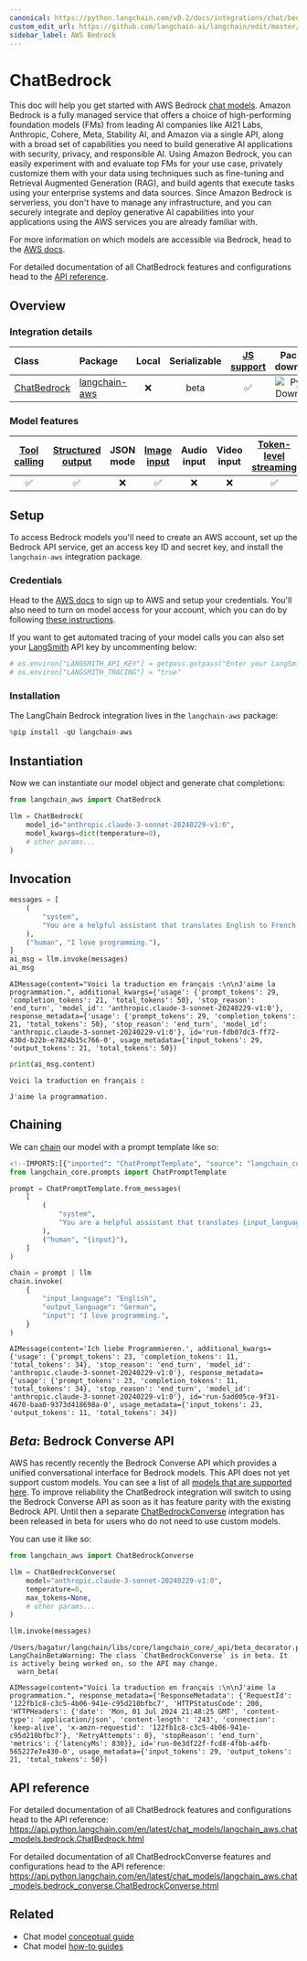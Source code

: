 ```yaml
---
canonical: https://python.langchain.com/v0.2/docs/integrations/chat/bedrock/
custom_edit_url: https://github.com/langchain-ai/langchain/edit/master/docs/docs/integrations/chat/bedrock.ipynb
sidebar_label: AWS Bedrock
---
```


# ChatBedrock

This doc will help you get started with AWS Bedrock [chat models](/docs/concepts/#chat-models). Amazon Bedrock is a fully managed service that offers a choice of high-performing foundation models (FMs) from leading AI companies like AI21 Labs, Anthropic, Cohere, Meta, Stability AI, and Amazon via a single API, along with a broad set of capabilities you need to build generative AI applications with security, privacy, and responsible AI. Using Amazon Bedrock, you can easily experiment with and evaluate top FMs for your use case, privately customize them with your data using techniques such as fine-tuning and Retrieval Augmented Generation (RAG), and build agents that execute tasks using your enterprise systems and data sources. Since Amazon Bedrock is serverless, you don't have to manage any infrastructure, and you can securely integrate and deploy generative AI capabilities into your applications using the AWS services you are already familiar with.

For more information on which models are accessible via Bedrock, head to the [AWS docs](https://docs.aws.amazon.com/bedrock/latest/userguide/models-features.html).

For detailed documentation of all ChatBedrock features and configurations head to the [API reference](https://api.python.langchain.com/en/latest/chat_models/langchain_aws.chat_models.bedrock.ChatBedrock.html).

## Overview
### Integration details

| Class | Package | Local | Serializable | [JS support](https://js.langchain.com/v0.2/docs/integrations/chat/bedrock) | Package downloads | Package latest |
| :--- | :--- | :---: | :---: |  :---: | :---: | :---: |
| [ChatBedrock](https://api.python.langchain.com/en/latest/chat_models/langchain_aws.chat_models.bedrock.ChatBedrock.html) | [langchain-aws](https://api.python.langchain.com/en/latest/aws_api_reference.html) | ❌ | beta | ✅ | ![PyPI - Downloads](https://img.shields.io/pypi/dm/langchain-aws?style=flat-square&label=%20) | ![PyPI - Version](https://img.shields.io/pypi/v/langchain-aws?style=flat-square&label=%20) |

### Model features
| [Tool calling](/docs/how_to/tool_calling) | [Structured output](/docs/how_to/structured_output/) | JSON mode | [Image input](/docs/how_to/multimodal_inputs/) | Audio input | Video input | [Token-level streaming](/docs/how_to/chat_streaming/) | Native async | [Token usage](/docs/how_to/chat_token_usage_tracking/) | [Logprobs](/docs/how_to/logprobs/) |
| :---: | :---: | :---: | :---: |  :---: | :---: | :---: | :---: | :---: | :---: |
| ✅ | ✅ | ❌ | ✅ | ❌ | ❌ | ✅ | ❌ | ✅ | ❌ | 

## Setup

To access Bedrock models you'll need to create an AWS account, set up the Bedrock API service, get an access key ID and secret key, and install the `langchain-aws` integration package.

### Credentials

Head to the [AWS docs](https://docs.aws.amazon.com/bedrock/latest/userguide/setting-up.html) to sign up to AWS and setup your credentials. You'll also need to turn on model access for your account, which you can do by following [these instructions](https://docs.aws.amazon.com/bedrock/latest/userguide/model-access.html).

If you want to get automated tracing of your model calls you can also set your [LangSmith](https://docs.smith.langchain.com/) API key by uncommenting below:

```python
# os.environ["LANGSMITH_API_KEY"] = getpass.getpass("Enter your LangSmith API key: ")
# os.environ["LANGSMITH_TRACING"] = "true"
```

### Installation

The LangChain Bedrock integration lives in the `langchain-aws` package:

```python
%pip install -qU langchain-aws
```

## Instantiation

Now we can instantiate our model object and generate chat completions:

```python
from langchain_aws import ChatBedrock

llm = ChatBedrock(
    model_id="anthropic.claude-3-sonnet-20240229-v1:0",
    model_kwargs=dict(temperature=0),
    # other params...
)
```

## Invocation

```python
messages = [
    (
        "system",
        "You are a helpful assistant that translates English to French. Translate the user sentence.",
    ),
    ("human", "I love programming."),
]
ai_msg = llm.invoke(messages)
ai_msg
```

```output
AIMessage(content="Voici la traduction en français :\n\nJ'aime la programmation.", additional_kwargs={'usage': {'prompt_tokens': 29, 'completion_tokens': 21, 'total_tokens': 50}, 'stop_reason': 'end_turn', 'model_id': 'anthropic.claude-3-sonnet-20240229-v1:0'}, response_metadata={'usage': {'prompt_tokens': 29, 'completion_tokens': 21, 'total_tokens': 50}, 'stop_reason': 'end_turn', 'model_id': 'anthropic.claude-3-sonnet-20240229-v1:0'}, id='run-fdb07dc3-ff72-430d-b22b-e7824b15c766-0', usage_metadata={'input_tokens': 29, 'output_tokens': 21, 'total_tokens': 50})
```

```python
print(ai_msg.content)
```
```output
Voici la traduction en français :

J'aime la programmation.
```
## Chaining

We can [chain](/docs/how_to/sequence/) our model with a prompt template like so:

```python
<!--IMPORTS:[{"imported": "ChatPromptTemplate", "source": "langchain_core.prompts", "docs": "https://api.python.langchain.com/en/latest/prompts/langchain_core.prompts.chat.ChatPromptTemplate.html", "title": "ChatBedrock"}]-->
from langchain_core.prompts import ChatPromptTemplate

prompt = ChatPromptTemplate.from_messages(
    [
        (
            "system",
            "You are a helpful assistant that translates {input_language} to {output_language}.",
        ),
        ("human", "{input}"),
    ]
)

chain = prompt | llm
chain.invoke(
    {
        "input_language": "English",
        "output_language": "German",
        "input": "I love programming.",
    }
)
```

```output
AIMessage(content='Ich liebe Programmieren.', additional_kwargs={'usage': {'prompt_tokens': 23, 'completion_tokens': 11, 'total_tokens': 34}, 'stop_reason': 'end_turn', 'model_id': 'anthropic.claude-3-sonnet-20240229-v1:0'}, response_metadata={'usage': {'prompt_tokens': 23, 'completion_tokens': 11, 'total_tokens': 34}, 'stop_reason': 'end_turn', 'model_id': 'anthropic.claude-3-sonnet-20240229-v1:0'}, id='run-5ad005ce-9f31-4670-baa0-9373d418698a-0', usage_metadata={'input_tokens': 23, 'output_tokens': 11, 'total_tokens': 34})
```

## ***Beta***: Bedrock Converse API

AWS has recently recently the Bedrock Converse API which provides a unified conversational interface for Bedrock models. This API does not yet support custom models. You can see a list of all [models that are supported here](https://docs.aws.amazon.com/bedrock/latest/userguide/conversation-inference.html). To improve reliability the ChatBedrock integration will switch to using the Bedrock Converse API as soon as it has feature parity with the existing Bedrock API. Until then a separate [ChatBedrockConverse](https://api.python.langchain.com/en/latest/chat_models/langchain_aws.chat_models.bedrock_converse.ChatBedrockConverse.html#langchain_aws.chat_models.bedrock_converse.ChatBedrockConverse) integration has been released in beta for users who do not need to use custom models.

You can use it like so:

```python
from langchain_aws import ChatBedrockConverse

llm = ChatBedrockConverse(
    model="anthropic.claude-3-sonnet-20240229-v1:0",
    temperature=0,
    max_tokens=None,
    # other params...
)

llm.invoke(messages)
```
```output
/Users/bagatur/langchain/libs/core/langchain_core/_api/beta_decorator.py:87: LangChainBetaWarning: The class `ChatBedrockConverse` is in beta. It is actively being worked on, so the API may change.
  warn_beta(
```

```output
AIMessage(content="Voici la traduction en français :\n\nJ'aime la programmation.", response_metadata={'ResponseMetadata': {'RequestId': '122fb1c8-c3c5-4b06-941e-c95d210bfbc7', 'HTTPStatusCode': 200, 'HTTPHeaders': {'date': 'Mon, 01 Jul 2024 21:48:25 GMT', 'content-type': 'application/json', 'content-length': '243', 'connection': 'keep-alive', 'x-amzn-requestid': '122fb1c8-c3c5-4b06-941e-c95d210bfbc7'}, 'RetryAttempts': 0}, 'stopReason': 'end_turn', 'metrics': {'latencyMs': 830}}, id='run-0e3df22f-fcd8-4fbb-a4fb-565227e7e430-0', usage_metadata={'input_tokens': 29, 'output_tokens': 21, 'total_tokens': 50})
```

## API reference

For detailed documentation of all ChatBedrock features and configurations head to the API reference: https://api.python.langchain.com/en/latest/chat_models/langchain_aws.chat_models.bedrock.ChatBedrock.html

For detailed documentation of all ChatBedrockConverse features and configurations head to the API reference: https://api.python.langchain.com/en/latest/chat_models/langchain_aws.chat_models.bedrock_converse.ChatBedrockConverse.html

## Related

- Chat model [conceptual guide](/docs/concepts/#chat-models)
- Chat model [how-to guides](/docs/how_to/#chat-models)